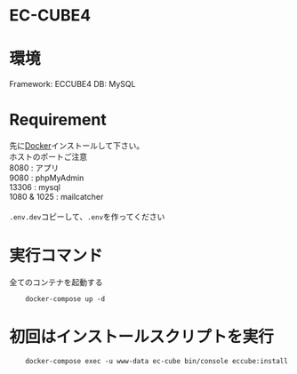 # EC-CUBE4

# 環境
Framework: ECCUBE4
DB: MySQL

# Requirement
先に[Docker](https://www.docker.com/)インストールして下さい。\
ホストのポートご注意\
8080 : アプリ\
9080 : phpMyAdmin\
13306 : mysql\
1080 & 1025 : mailcatcher\
\
`.env.dev`コピーして、`.env`を作ってください

# 実行コマンド
全てのコンテナを起動する
```
    docker-compose up -d
```

# 初回はインストールスクリプトを実行
```
    docker-compose exec -u www-data ec-cube bin/console eccube:install
```
